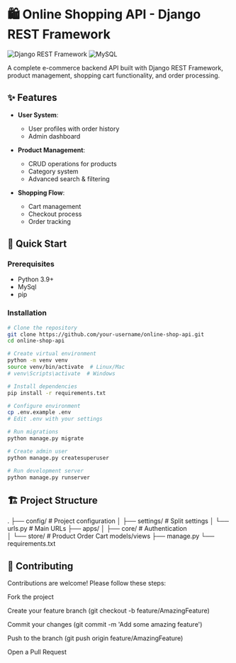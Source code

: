 # 🛍️ Online Shopping API - Django REST Framework

![Django REST Framework](https://img.shields.io/badge/DJANGO-REST-ff1709?style=for-the-badge&logo=django&logoColor=white&color=ff1709&labelColor=gray)
![MySQL](https://img.shields.io/badge/MySQL-316192?style=for-the-badge&logo=mysql&logoColor=white)

A complete e-commerce backend API built with Django REST Framework, product management, shopping cart functionality, and order processing.

## ✨ Features

- **User System**:
  - User profiles with order history
  - Admin dashboard

- **Product Management**:
  - CRUD operations for products
  - Category system
  - Advanced search & filtering

- **Shopping Flow**:
  - Cart management
  - Checkout process
  - Order tracking

## 🚀 Quick Start

### Prerequisites
- Python 3.9+
- MySql
- pip

### Installation
```bash
# Clone the repository
git clone https://github.com/your-username/online-shop-api.git
cd online-shop-api

# Create virtual environment
python -m venv venv
source venv/bin/activate  # Linux/Mac
# venv\Scripts\activate  # Windows

# Install dependencies
pip install -r requirements.txt

# Configure environment
cp .env.example .env
# Edit .env with your settings

# Run migrations
python manage.py migrate

# Create admin user
python manage.py createsuperuser

# Run development server
python manage.py runserver
```


## 🏗️ Project Structure
<!-- PROJECT_STRUCTURE_START -->
.
├── config/               # Project configuration
│   ├── settings/       # Split settings
│   └── urls.py         # Main URLs
├── apps/
│   ├── core/          # Authentication         
│   └── store/           # Product Order Cart models/views
├── manage.py
└── requirements.txt

<!-- PROJECT_STRUCTURE_END -->

## 🤝 Contributing
Contributions are welcome! Please follow these steps:

Fork the project

Create your feature branch (git checkout -b feature/AmazingFeature)

Commit your changes (git commit -m 'Add some amazing feature')

Push to the branch (git push origin feature/AmazingFeature)

Open a Pull Request
